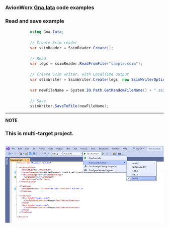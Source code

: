 ### AvionWorx [Gna.Iata](https://www.nuget.org/packages/Gna.Iata) code examples

### Read and save example
 ```csharp
            using Gna.Iata;

            // Create Ssim reader
            var ssimReader = SsimReader.Create();

            // Read
            var legs = ssimReader.ReadFromFile("sample.ssim");

            // Create Ssim writer, with LocalTime output
            var ssimWriter = SsimWriter.Create(legs, new SsimWriterOptions() { LocalTime = true });

            var newFileName = System.IO.Path.GetRandomFileName() + ".ssim";

            // Save
            ssimWriter.SaveToFile(newFileName);
```
---
**NOTE**

### This is multi-target project.
![Alt text](gna.iata.frameworks.png "Gna.Example multi-target")
---

